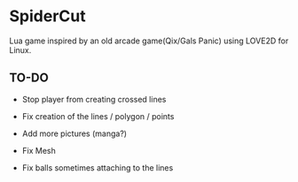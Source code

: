 # SpiderCut

Lua game inspired by an old arcade game(Qix/Gals Panic) using LOVE2D for Linux.

## TO-DO

- Stop player from creating crossed lines

- Fix creation of the lines / polygon / points

- Add more pictures (manga?)

- Fix Mesh

- Fix balls sometimes attaching to the lines
